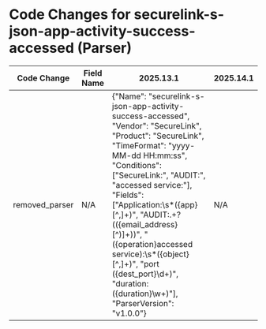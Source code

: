 # Code Changes for securelink-s-json-app-activity-success-accessed (Parser)

| Code Change | Field Name | 2025.13.1 | 2025.14.1 |
|-------------|------------|-----------|------------|
| removed_parser | N/A | {"Name": "securelink-s-json-app-activity-success-accessed", "Vendor": "SecureLink", "Product": "SecureLink", "TimeFormat": "yyyy-MM-dd HH:mm:ss", "Conditions": ["SecureLink:", "AUDIT:", "accessed service:"], "Fields": ["Application:\s*({app}[^,]+)", "AUDIT:.+?\(({email_address}[^)]+)\)", "({operation}accessed service):\s*({object}[^,]+)", "port ({dest_port}\d+)", "duration: ({duration}\w+)"], "ParserVersion": "v1.0.0"} | N/A |